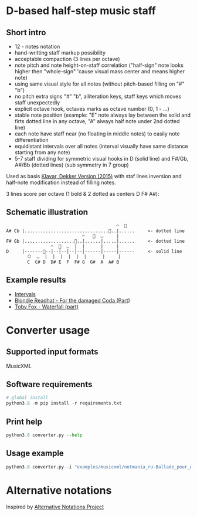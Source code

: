 # D-based half-step music staff
## Short intro
* 12 - notes notation
* hand-writting staff markup possibility
* acceptable compaction (3 lines per octave)
* note pitch and note height-on-staff correlation ("half-sign" note looks higher then "whole-sign" 'cause visual mass center and means higher note)
* using same visual style for all notes (without pitch-based filling on "#" "b")
* no pitch extra signs "#" "b", alliteration keys, staff keys which moves staff unexpectedly
* explicit octave hook, octaves marks as octave number (0, 1 - ...)
* stable note position (example: "E" note always lay between the solid and firts dotted line in any octave, "A" always half note under 2nd dotted line)
* each note have staff near (no floating in middle notes) to easily note differentiation
* equidistant intervals over all notes (interval visually have same distance starting from any note)
* 5-7 staff dividing for symmetric visual hooks in D (solid line) and F#/Gb, A#/Bb (dotted lines) (sub symmetry in 7 group)


Used as basis [Klavar, Dekker Version (2015)](http://musicnotation.org/system/klavar-dekker-version-by-antoon-dekker/) 
with staf lines inversion and half-note modification instead of filling notes. 

3 lines score per octave (1 bold & 2 dotted as centers D F# A#): 

## Schematic illustration
```
                                          ◠  ⃝
A# Cb |................................⃝..|......     <- dotted line
                             ◠   ⃝  ◡     |
F# Gb |...................⃝..|......|.....|......     <- dotted line
                 ◠  ⃝  ◡  |  |      |     |
D     |-------⃝--|--|--|--|--|------|-----|------     <- solid line
        ⃝  ◡  |  |  |  |  |  |      |     |
        C  C# D  D# E  F  F# G  G#  A  A# B 
```

## Example results
* [Intervals](./examples/results/Intervals.pdf)
* [Blondie Readhat - For the damaged Coda (Part)](./examples/results/ForTheDammagedCoda.pdf)
* [Toby Fox - Waterfall (part)](./examples/results/Waterfall.pdf)

# Converter usage
## Supported input formats
MusicXML

## Software requirements
```python
# global install
python3.8 -m pip install -r requirements.txt
```

## Print help
```python
python3.8 converter.py --help
```

## Usage example
```python 
python3.8 converter.py -i "examples/musicxml/notmania_ru-Ballade_pour_Adeline_.xml" --pdf "exhaust/Ballade_pour_Adeline.pdf" --keep-tmp -o "exhaust"
```

# Alternative notations
Inspired by [Alternative Notations Project](http://musicnotation.org/)
